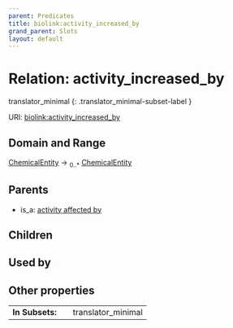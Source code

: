 ```yaml
---
parent: Predicates
title: biolink:activity_increased_by
grand_parent: Slots
layout: default
---
```


# Relation: activity_increased_by

translator_minimal
{: .translator_minimal-subset-label }




URI: [biolink:activity_increased_by](https://w3id.org/biolink/vocab/activity_increased_by)

## Domain and Range

[ChemicalEntity](ChemicalEntity.md) ->  <sub>0..\*</sub> [ChemicalEntity](ChemicalEntity.md)

## Parents

 *  is_a: [activity affected by](activity_affected_by.md)

## Children


## Used by


## Other properties

|  |  |  |
| --- | --- | --- |
| **In Subsets:** | | translator_minimal |

